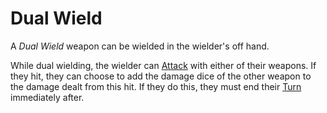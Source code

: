 # Dual Wield

A *Dual Wield* weapon can be wielded in the wielder's off hand.

While dual wielding, the wielder can [Attack](../../Game%20Procedures/Combat/Attack.md) with either of their weapons. If they hit, they can choose to add the damage dice of the other weapon to the damage dealt from this hit. If they do this, they must end their [Turn](../../Game%20Procedures/Core%20Procedures/Turn.md) immediately after.
